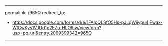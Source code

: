 
---
permalink: /965Q
redirect_to:
  - https://docs.google.com/forms/d/e/1FAIpQLSfO5Hs-pJLqWijypu4jFwax-WlCwKys1VJUd1p2EZu-HLO9iw/viewform?usp=pp_url&entry.2099399342=965Q
---
